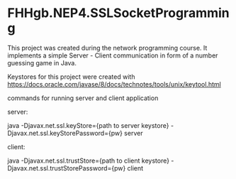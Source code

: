 # FHHgb.NEP4.SSLSocketProgramming
This project was created during the network programming course. It implements a simple Server - Client communication in form of a number guessing game in Java.

Keystores for this project were created with https://docs.oracle.com/javase/8/docs/technotes/tools/unix/keytool.html

commands for running server and client application

server:

java -Djavax.net.ssl.keyStore={path to server keystore} -Djavax.net.ssl.keyStorePassword={pw} server

client:

java -Djavax.net.ssl.trustStore={path to client keystore} -Djavax.net.ssl.trustStorePassword={pw} client
